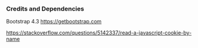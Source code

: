 ### Credits and Dependencies
Bootstrap 4.3 https://getbootstrap.com

https://stackoverflow.com/questions/5142337/read-a-javascript-cookie-by-name

